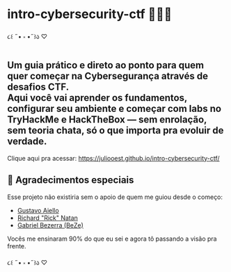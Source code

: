 # intro-cybersecurity-ctf 👩🏻‍💻

૮꒰ ˶• ༝ •˶꒱ა ♡

**Um guia prático e direto ao ponto para quem quer começar na Cybersegurança através de desafios CTF.**  
Aqui você vai aprender os fundamentos, configurar seu ambiente e começar com labs no **TryHackMe** e **HackTheBox** — sem enrolação, sem teoria chata, só o que importa pra evoluir de verdade.
---

Clique aqui pra acessar:
https://juliooest.github.io/intro-cybersecurity-ctf/

## 🙏 Agradecimentos especiais

Esse projeto não existiria sem o apoio de quem me guiou desde o começo:  
- [Gustavo Aiello](https://www.linkedin.com/in/gustavo-aiello/)  
- [Richard "Rick" Natan](https://www.linkedin.com/in/richard-natan/)  
- [Gabriel Bezerra (BeZe)](https://www.linkedin.com/in/gabriel-bezerra-silva/)

Vocês me ensinaram 90% do que eu sei e agora tô passando a visão pra frente.

૮꒰ ˶• ༝ •˶꒱ა ♡
